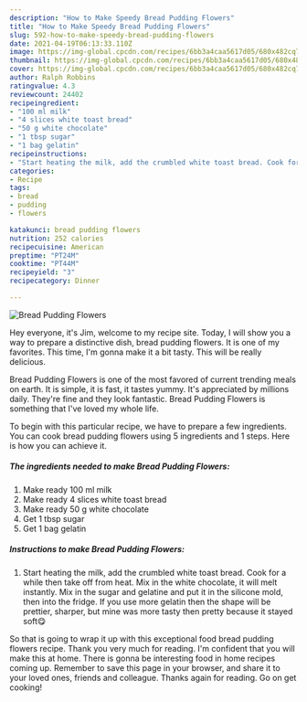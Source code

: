 ```yaml
---
description: "How to Make Speedy Bread Pudding Flowers"
title: "How to Make Speedy Bread Pudding Flowers"
slug: 592-how-to-make-speedy-bread-pudding-flowers
date: 2021-04-19T06:13:33.110Z
image: https://img-global.cpcdn.com/recipes/6bb3a4caa5617d05/680x482cq70/bread-pudding-flowers-recipe-main-photo.jpg
thumbnail: https://img-global.cpcdn.com/recipes/6bb3a4caa5617d05/680x482cq70/bread-pudding-flowers-recipe-main-photo.jpg
cover: https://img-global.cpcdn.com/recipes/6bb3a4caa5617d05/680x482cq70/bread-pudding-flowers-recipe-main-photo.jpg
author: Ralph Robbins
ratingvalue: 4.3
reviewcount: 24402
recipeingredient:
- "100 ml milk"
- "4 slices white toast bread"
- "50 g white chocolate"
- "1 tbsp sugar"
- "1 bag gelatin"
recipeinstructions:
- "Start heating the milk, add the crumbled white toast bread. Cook for a while then take off from heat. Mix in the white chocolate, it will melt instantly. Mix in the sugar and gelatine and put it in the silicone mold, then into the fridge. If you use more gelatin then the shape will be prettier, sharper, but mine was more tasty then pretty because it stayed soft😋"
categories:
- Recipe
tags:
- bread
- pudding
- flowers

katakunci: bread pudding flowers 
nutrition: 252 calories
recipecuisine: American
preptime: "PT24M"
cooktime: "PT44M"
recipeyield: "3"
recipecategory: Dinner

---
```



![Bread Pudding Flowers](https://img-global.cpcdn.com/recipes/6bb3a4caa5617d05/680x482cq70/bread-pudding-flowers-recipe-main-photo.jpg)

Hey everyone, it's Jim, welcome to my recipe site. Today, I will show you a way to prepare a distinctive dish, bread pudding flowers. It is one of my favorites. This time, I'm gonna make it a bit tasty. This will be really delicious.



Bread Pudding Flowers is one of the most favored of current trending meals on earth. It is simple, it is fast, it tastes yummy. It's appreciated by millions daily. They're fine and they look fantastic. Bread Pudding Flowers is something that I've loved my whole life.


To begin with this particular recipe, we have to prepare a few ingredients. You can cook bread pudding flowers using 5 ingredients and 1 steps. Here is how you can achieve it.

<!--inarticleads1-->

##### The ingredients needed to make Bread Pudding Flowers:

1. Make ready 100 ml milk
1. Make ready 4 slices white toast bread
1. Make ready 50 g white chocolate
1. Get 1 tbsp sugar
1. Get 1 bag gelatin




<!--inarticleads2-->

##### Instructions to make Bread Pudding Flowers:

1. Start heating the milk, add the crumbled white toast bread. Cook for a while then take off from heat. Mix in the white chocolate, it will melt instantly. Mix in the sugar and gelatine and put it in the silicone mold, then into the fridge. If you use more gelatin then the shape will be prettier, sharper, but mine was more tasty then pretty because it stayed soft😋




So that is going to wrap it up with this exceptional food bread pudding flowers recipe. Thank you very much for reading. I'm confident that you will make this at home. There is gonna be interesting food in home recipes coming up. Remember to save this page in your browser, and share it to your loved ones, friends and colleague. Thanks again for reading. Go on get cooking!
